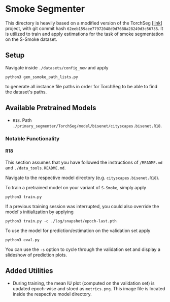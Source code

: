 # Smoke Segmenter

This directory is heavily based on a modified version of the TorchSeg [[link](https://github.com/ycszen/TorchSeg)] project, with git commit hash `62eeb159aee77972048d9d7688a28249d3c56735`. It is utilized to train and apply estimations for the task of smoke segmentation on the S-Smoke dataset.

## Setup

Navigate inside `./datasets/config_new` and apply
```
python3 gen_ssmoke_path_lists.py
```
to generate all instance file paths in order for TorchSeg to be able to find the dataset's paths.

## Available Pretrained Models

- `R18`. Path `./primary_segmenter/TorchSeg/model/bisenet/cityscapes.bisenet.R18`.

### Notable Functionality

#### R18

This section assumes that you have followed the instructions of `/README.md` and `./data_tools.README.md`.

Navigate to the respective model directory (e.g. `cityscapes.bisenet.R18`).

To train a pretrained model on your variant of `S-Smoke`, simply apply
```
python3 train.py
```
If a previous training session was interrupted, you could also override the model's initialization by applying
```
python3 train.py -c ./log/snapshot/epoch-last.pth
```
To use the model for prediction/estimation on the validation set apply
```
python3 eval.py
```
You can use the `-s` option to cycle through the validation set and display a slideshow of prediction plots.

<!-- {fig0.png} -->

## Added Utilities

- During training, the mean IU plot (computed on the validation set) is updated epoch-wise and stoed as `metrics.png`. This image file is located inside the respective model directory.